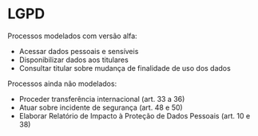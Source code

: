 # LGPD

Processos modelados com versão alfa:
- Acessar dados pessoais e sensíveis
- Disponibilizar dados aos titulares
- Consultar titular sobre mudança de finalidade de uso dos dados

Processos ainda não modelados:
- Proceder transferência internacional (art. 33 a 36)
- Atuar sobre incidente de segurança (art. 48 e 50)
- Elaborar Relatório de Impacto à Proteção de Dados Pessoais (art. 10 e 38)
